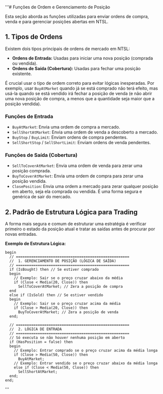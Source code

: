 '''# Funções de Ordem e Gerenciamento de Posição

Esta seção aborda as funções utilizadas para enviar ordens de compra, venda e para gerenciar posições abertas em NTSL.

## 1. Tipos de Ordens

Existem dois tipos principais de ordens de mercado em NTSL:

*   **Ordens de Entrada:** Usadas para iniciar uma nova posição (comprada ou vendida).
*   **Ordens de Saída (Cobertura):** Usadas para fechar uma posição existente.

É crucial usar o tipo de ordem correto para evitar lógicas inesperadas. Por exemplo, usar `BuyAtMarket` quando já se está comprado não terá efeito, mas usá-la quando se está vendido irá fechar a posição de venda (e não abrir uma nova posição de compra, a menos que a quantidade seja maior que a posição vendida).

### Funções de Entrada

-   `BuyAtMarket`: Envia uma ordem de compra a mercado.
-   `SellShortAtMarket`: Envia uma ordem de venda a descoberto a mercado.
-   `BuyStop` / `BuyLimit`: Enviam ordens de compra pendentes.
-   `SellShortStop` / `SellShortLimit`: Enviam ordens de venda pendentes.

### Funções de Saída (Cobertura)

-   `SellToCoverAtMarket`: Envia uma ordem de venda para zerar uma posição comprada.
-   `BuyToCoverAtMarket`: Envia uma ordem de compra para zerar uma posição vendida.
-   `ClosePosition`: Envia uma ordem a mercado para zerar qualquer posição em aberto, seja ela comprada ou vendida. É uma forma segura e genérica de sair do mercado.

## 2. Padrão de Estrutura Lógica para Trading

A forma mais segura e comum de estruturar uma estratégia é verificar primeiro o estado da posição atual e tratar as saídas antes de procurar por novas entradas.

**Exemplo de Estrutura Lógica:**

```ntsl
begin
  // ====================================================
  //  1. GERENCIAMENTO DE POSIÇÃO (LÓGICA DE SAÍDA)
  // ====================================================
  if (IsBought) then // Se estiver comprado
  begin
    // Exemplo: Sair se o preço cruzar abaixo da média
    if (Close < Media(20, Close)) then
      SellToCoverAtMarket; // Zera a posição de compra
  end
  else if (IsSold) then // Se estiver vendido
  begin
    // Exemplo: Sair se o preço cruzar acima da média
    if (Close > Media(20, Close)) then
      BuyToCoverAtMarket; // Zera a posição de venda
  end;

  // ====================================================
  //  2. LÓGICA DE ENTRADA
  // ====================================================
  // Só executa se não houver nenhuma posição em aberto
  if (HasPosition = false) then
  begin
    // Exemplo: Entrar comprado se o preço cruzar acima da média longa
    if (Close > Media(50, Close)) then
      BuyAtMarket;
    // Exemplo: Entrar vendido se o preço cruzar abaixo da média longa
    else if (Close < Media(50, Close)) then
      SellShortAtMarket;
  end;
end;
```
'''